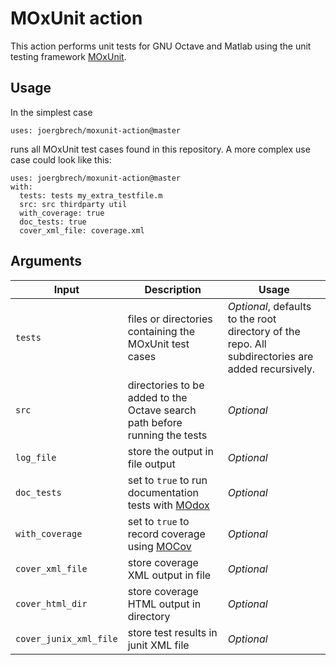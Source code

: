 # MOxUnit action

This action performs unit tests for GNU Octave and Matlab using the unit testing framework [MOxUnit](https://github.com/MOxUnit/MOxUnit/blob/master/Makefile).

## Usage

In the simplest case
```
uses: joergbrech/moxunit-action@master
```

runs all MOxUnit test cases found in this repository. A more complex use case could look like this:

```
uses: joergbrech/moxunit-action@master
with:
  tests: tests my_extra_testfile.m
  src: src thirdparty util
  with_coverage: true
  doc_tests: true
  cover_xml_file: coverage.xml

```

## Arguments

| Input | Description | Usage |
| - | - | - |
| `tests` | files or directories containing the MOxUnit test cases | *Optional*, defaults to the root directory of the repo. All subdirectories are added recursively. |
| `src` | directories to be added to the Octave search path before running the tests | *Optional*
| `log_file` | store the output in file output | *Optional* |
| `doc_tests` | set to `true` to run documentation tests with [MOdox](https://github.com/MOdox/MOdox) | *Optional* |
| `with_coverage` | set to `true` to record coverage using [MOCov](https://github.com/MOcov/MOcov) | *Optional* |
| `cover_xml_file` | store coverage XML output in file | *Optional* |
| `cover_html_dir` | store coverage HTML output in directory | *Optional* |
| `cover_junix_xml_file` | store test results in junit XML file | *Optional* |
